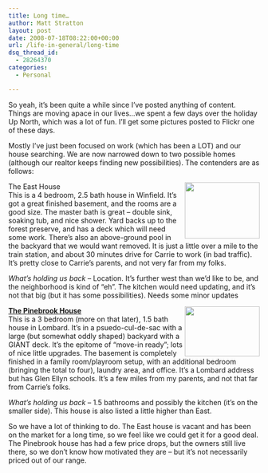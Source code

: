 ```yaml
---
title: Long time…
author: Matt Stratton
layout: post
date: 2008-07-18T08:22:00+00:00
url: /life-in-general/long-time
dsq_thread_id:
  - 28264370
categories:
  - Personal

---
```

So yeah, it&#8217;s been quite a while since I&#8217;ve posted anything of content. Things are moving apace in our lives&#8230;we spent a few days over the holiday Up North, which was a lot of fun. I&#8217;ll get some pictures posted to Flickr one of these days.

Mostly I&#8217;ve just been focused on work (which has been a LOT) and our house searching. We are now narrowed down to two possible homes (although our realtor keeps finding new possibilities). The contenders are as follows:

The East House<img height="113" alt="" width="150" align="right" border="0" src="https://pics.livejournal.com/mattstratton/pic/0001a1az/s320x240" />  
This is a 4 bedroom, 2.5 bath house in Winfield. It&#8217;s got a great finished basement, and the rooms are a good size. The master bath is great &#8211; double sink, soaking tub, and nice shower. Yard backs up to the forest preserve, and has a deck which will need some work. There&#8217;s also an above-ground pool in the backyard that we would want removed. It is just a little over a mile to the train station, and about 30 minutes drive for Carrie to work (in bad traffic). It&#8217;s pretty close to Carrie&#8217;s parents, and not very far from my folks.

<span style="font-style:italic;">What&#8217;s holding us back</span> &#8211; Location. It&#8217;s further west than we&#8217;d like to be, and the neighborhood is kind of &#8220;eh&#8221;. The kitchen would need updating, and it&#8217;s not that big (but it has some possibilities). Needs some minor updates

[<span style="font-weight:bold;">The Pinebrook House</span>][1]<img height="100" alt="" width="150" align="right" border="0" src="https://pics.livejournal.com/mattstratton/pic/0001ba8p/s320x240" />  
This is a 3 bedroom (more on that later), 1.5 bath house in Lombard. It&#8217;s in a psuedo-cul-de-sac with a large (but somewhat oddly shaped) backyard with a GIANT deck. It&#8217;s the epitome of &#8220;move-in ready&#8221;; lots of nice little upgrades. The basement is completely finished in a family room/playroom setup, with an additional bedroom (bringing the total to four), laundry area, and office. It&#8217;s a Lombard address but has Glen Ellyn schools. It&#8217;s a few miles from my parents, and not that far from Carrie&#8217;s folks.

<span style="font-style:italic;">What&#8217;s holding us back </span>&#8211; 1.5 bathrooms and possibly the kitchen (it&#8217;s on the smaller side). This house is also listed a little higher than East.

So we have a lot of thinking to do. The East house is vacant and has been on the market for a long time, so we feel like we could get it for a good deal. The Pinebrook house has had a few price drops, but the owners still live there, so we don&#8217;t know how motivated they are &#8211; but it&#8217;s not necessarily priced out of our range.

 [1]: https://www.redfin.com/IL/LOMBARD/880-PINEBROOK-60148/home/12824424